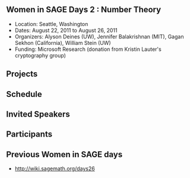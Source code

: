 

## Women in SAGE Days 2 : Number Theory

* Location: Seattle, Washington 
* Dates: August 22, 2011 to August 26, 2011 
* Organizers: Alyson Deines (UW), Jennifer Balakrishnan (MIT), Gagan Sekhon (California), William Stein (UW) 
* Funding: Microsoft Research (donation from Kristin Lauter's cryptography group) 

## Projects


## Schedule


## Invited Speakers


## Participants


## Previous Women in SAGE days

* <a href="http://wiki.sagemath.org/days26">http://wiki.sagemath.org/days26</a> 